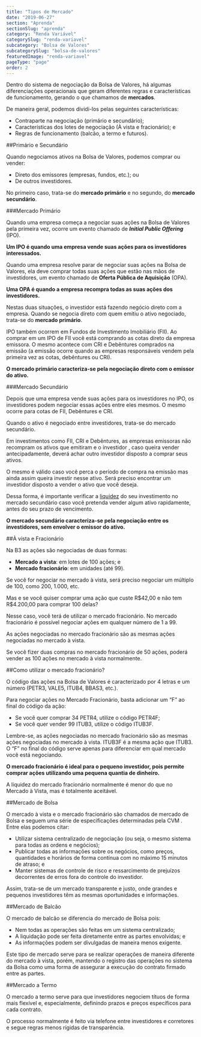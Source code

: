 ```yaml
---
title: "Tipos de Mercado"
date: "2019-06-27"
section: "Aprenda"
sectionSlug: "aprenda"
category: "Renda Variável"
categorySlug: "renda-variavel"
subcategory: "Bolsa de Valores"
subcategorySlug: "bolsa-de-valores"
featuredImage: "renda-variavel"
pageType: "page"
order: 2
---
```


Dentro do sistema de negociação da Bolsa de Valores, há algumas diferenciações operacionais que geram diferentes regras e características de funcionamento, gerando o que chamamos de **mercados**.

De maneira geral, podemos dividi-los pelas seguintes características:

- Contraparte na negociação (primário e secundário);
- Características dos lotes de negociação (À vista e fracionário); e
- Regras de funcionamento (balcão, a termo e futuros).

##Primário e Secundário

Quando negociamos ativos na Bolsa de Valores, podemos comprar ou vender:

- Direto dos emissores (empresas, fundos, etc.); ou
- De outros investidores. 

No primeiro caso, trata-se do **mercado primário** e no segundo, do **mercado secundário**.

###Mercado Primário

Quando uma empresa começa a negociar suas ações na Bolsa de Valores pela primeira vez, ocorre um evento chamado de ***Initial Public Offering*** (IPO).

**Um IPO é quando uma empresa vende suas ações para os investidores interessados.**

Quando uma empresa resolve parar de negociar suas ações na Bolsa de Valores, ela deve comprar todas suas ações que estão nas mãos de investidores, um evento chamado de **Oferta Pública de Aquisição** (OPA).

**Uma OPA é quando a empresa recompra todas as suas ações dos investidores.**

Nestas duas situações, o investidor está fazendo negócio direto com a empresa. Quando se negocia direto com quem emitiu o ativo negociado, trata-se do **mercado primário**.

IPO também ocorrem em Fundos de Investimento Imobiliário (FII). Ao comprar em um IPO de FII você está comprando as cotas direto da empresa emissora. O mesmo acontece com CRI e Debêntures comprados na emissão (a emissão ocorre quando as empresas responsáveis vendem pela primeira vez as cotas, debêntures ou CRI).

**O mercado primário caracteriza-se pela negociação direto com o emissor do ativo.**

###Mercado Secundário

Depois que uma empresa vende suas ações para os investidores no IPO, os investidores podem negociar essas ações entre eles mesmos. O mesmo ocorre para cotas de FII, Debêntures e CRI.

Quando o ativo é negociado entre investidores, trata-se do mercado secundário.

Em investimentos como FII, CRI e Debêntures, as empresas emissoras não recompram os ativos que emitiram e o investidor , caso queira vender antecipadamente, deverá achar outro investidor disposto a comprar seus ativos.

O mesmo é válido caso você perca o período de compra na emissão mas ainda assim queira investir nesse ativo. Será preciso encontrar um investidor disposto a vender o ativo que você deseja.

Dessa forma, é importante verificar a [liquidez](/financas/iniciantes/liquidez) do seu investimento no mercado secundário caso você pretenda vender algum ativo rapidamente, antes do seu prazo de vencimento.

**O mercado secundário caracteriza-se pela negociação entre os investidores, sem envolver o emissor do ativo.**

##À vista e Fracionário

Na B3 as ações são negociadas de duas formas:

- **Mercado a vista**: em lotes de 100 ações; e
- **Mercado fracionário**: em unidades (até 99).

Se você for negociar no mercado à vista, será preciso negociar um múltiplo de 100, como 200, 1.000, etc.

Mas e se você quiser comprar uma ação que custe R\$42,00 e não tem R\$4.200,00 para comprar 100 delas?

Nesse caso, você terá de utilizar o mercado fracionário. No mercado fracionário é possível negociar ações em qualquer número de 1 a 99.

As ações negociadas no mercado fracionário são as mesmas ações negociadas no mercado à vista.

Se você fizer duas compras no mercado fracionário de 50 ações, poderá vender as 100 ações no mercado à vista normalmente.

##Como utilizar o mercado fracionário?

O código das ações na Bolsa de Valores é caracterizado por 4 letras e um número (PETR3, VALE5, ITUB4, BBAS3, etc.).

Para negociar ações no Mercado Fracionário, basta adicionar um “F” ao final do código da ação:

- Se você quer comprar 34 PETR4, utilize o código PETR4F;
- Se você quer vender 99 ITUB3, utilize o código ITUB3F.

Lembre-se, as ações negociadas no mercado fracionário são as mesmas ações negociadas no mercado à vista. ITUB3F é a mesma ação que ITUB3. O “F” no final do código serve apenas para diferenciar em qual mercado você está negociando.

**O mercado fracionário é ideal para o pequeno investidor, pois permite comprar ações utilizando uma pequena quantia de dinheiro.**

A liquidez do mercado fracionário normalmente é menor do que no Mercado à Vista, mas é totalmente aceitável.

##Mercado de Bolsa

O mercado à vista e o mercado fracionário são chamados de mercado de Bolsa e seguem uma série de especificações determinadas pela CVM . Entre elas podemos citar:

- Utilizar sistema centralizado de negociação (ou seja, o mesmo sistema para todas as ordens e negócios);
- Publicar todas as informações sobre os negócios, como preços, quantidades e horários de forma contínua com no máximo 15 minutos de atraso; e
- Manter sistemas de controle de risco e ressarcimento de prejuízos decorrentes de erros fora do controle do investidor.

Assim, trata-se de um mercado transparente e justo, onde grandes e pequenos investidores têm as mesmas oportunidades e informações.


##Mercado de Balcão

O mercado de  balcão se diferencia do mercado de Bolsa pois:

- Nem todas as operações são feitas em um sistema centralizado;
- A liquidação pode ser feita diretamente entre as partes envolvidas; e
- As informações podem ser divulgadas de maneira menos exigente.

Este tipo de mercado serve para se realizar operações de maneira diferente do mercado à vista, porém, mantendo o registro das operações no sistema da Bolsa como uma forma de assegurar a execução do contrato firmado entre as partes.

##Mercado a Termo

O mercado a termo serve para que investidores negociem títuos de forma mais flexível e, especialmente, definindo prazos e preços específicos para cada contrato.

O processo normalmente é feito via telefone entre investidores e corretores e segue regras menos rígidas de transparência.


